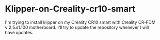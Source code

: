 # Klipper-on-Creality-cr10-smart
I'm trying to install klipper on my Creality CR10 smart with Creality CR-FDM v 2.5.s1.100 motherboard. 
I'll try to update the repository whenever I will have updates.
